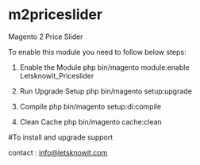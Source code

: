 # m2priceslider
Magento 2 Price Slider

To enable this module you need to follow below steps:

1. Enable the Module
php bin/magento module:enable Letsknowit_Priceslider

2. Run Upgrade Setup
php bin/magento setup:upgrade

3. Compile
php bin/magento setup:di:compile

4. Clean Cache
php bin/magento cache:clean

#To install and upgrade support 

contact : info@letsknowit.com